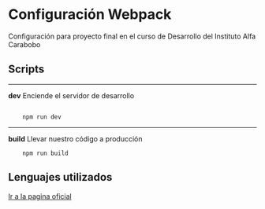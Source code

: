 # Configuración Webpack

Configuración para proyecto final en el curso de Desarrollo del Instituto Alfa Carabobo

## Scripts

---

**dev** Enciende el servidor de desarrollo

```

    npm run dev

```

---

**build** Llevar nuestro código a producción

```
    npm run build

```

## Lenguajes utilizados




[Ir a la pagina oficial](https://www.facebook.com/)
